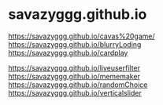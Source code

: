 # savazyggg.github.io

https://savazyggg.github.io/cavas%20game/ </br>
https://savazyggg.github.io/blurryLoding </br>
https://savazyggg.github.io/cardplay </br>

https://savazyggg.github.io/liveuserfilter </br>
https://savazyggg.github.io/mememaker </br>
https://savazyggg.github.io/randomChoice </br>
https://savazyggg.github.io/verticalslider </br>
